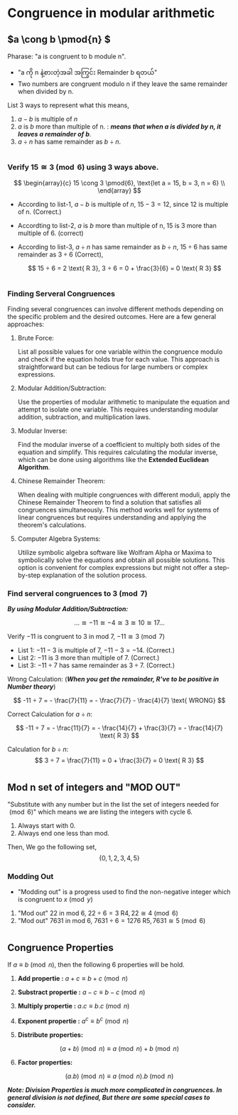 # Congruence in modular arithmetic

## $a \cong b \pmod{n} $

Pharase: "a is congruent to b module n".

- "a ကို n နဲ့စားတဲ့အခါ အကြွင်း Remainder b ရတယ်" 
- Two numbers are congruent modulo n if they leave the same remainder when divided by n.

List 3 ways to represent what this means,

1. $a-b$ is multiple of $n$
2. $a$ is $b$ more than multiple of n. : ***means that when a is divided by n, it leaves a remainder of b***.
3. $a ÷ n$ has same remainder as $b ÷ n$.

#

### Verify $15 \cong 3 \pmod{6}$ using 3 ways above.

$$
\begin{array}{c}
15 \cong 3 \pmod{6}, 
\text{let a = 15, b = 3, n = 6} \\
\end{array}
$$

- According to list-1, $a-b$ is multiple of $n$, $15 - 3 = 12$, since $12$ is multiple of n. (Correct.)

- Accordting to list-2, $a$ is $b$ more than multiple of n,
$15$ is $3$ more than multiple of $6$. (correct)

- According to list-3, $a ÷ n$ has same remainder as $b ÷ n$, $15 ÷ 6$ has same remainder as $3 ÷ 6$ (Correct),

    $$
        15 ÷ 6 = 2 \text{ R 3}, 
        3 ÷ 6 = 0 + \frac{3}{6} = 0 \text{ R 3}
    $$
#

### Finding Serveral Congruences

Finding several congruences can involve different methods depending on the specific problem and the desired outcomes. Here are a few general approaches:

1. Brute Force:

    List all possible values for one variable within the congruence modulo and check if the equation holds true for each value. This approach is straightforward but can be tedious for large numbers or complex expressions.

2. Modular Addition/Subtraction:

    Use the properties of modular arithmetic to manipulate the equation and attempt to isolate one variable. This requires understanding modular addition, subtraction, and multiplication laws.

3. Modular Inverse:

    Find the modular inverse of a coefficient to multiply both sides of the equation and simplify. This requires calculating the modular inverse, which can be done using algorithms like the **Extended Euclidean Algorithm**.

4. Chinese Remainder Theorem:

    When dealing with multiple congruences with different moduli, apply the Chinese Remainder Theorem to find a solution that satisfies all congruences simultaneously. This method works well for systems of linear congruences but requires understanding and applying the theorem's calculations.

5. Computer Algebra Systems:

    Utilize symbolic algebra software like Wolfram Alpha or Maxima to symbolically solve the equations and obtain all possible solutions. This option is convenient for complex expressions but might not offer a step-by-step explanation of the solution process.


### Find serveral congruences to $3 \pmod{7}$

***By using Modular Addition/Subtraction:***

$$
\ldots \cong -11 \cong -4 \cong 3 \cong 10 \cong 17 \ldots
$$

Verify $-11$ is congruent to $3$ in mod $7$, $-11 \cong 3 \pmod{7}$

- List 1: $-11-3$ is multiple of $7$, $-11-3 = -14$. (Correct.) 
- List 2: $-11$ is $3$ more than multiple of 7. (Correct.)
- List 3: $-11 ÷ 7$ has same remainder as $3 ÷ 7$. (Correct.)

Wrong Calculation: (***When you get the remainder, R've to be positive in Number theory***)

$$
-11 ÷ 7 =  - \frac{7}{11} = - \frac{7}{7} - \frac{4}{7} \text{ WRONG}
$$

Correct Calculation for $a ÷ n$:

$$
-11 ÷ 7 =  - \frac{11}{7} = - \frac{14}{7} + \frac{3}{7} = - \frac{14}{7} \text{ R 3}
$$

Calculation for $b ÷ n$:
$$
3 ÷ 7 =  \frac{7}{11} = 0 + \frac{3}{7} = 0 \text{ R 3}
$$
#
## Mod n set of integers and "MOD OUT"

"Substitute with any number but in the list the set of integers needed for $\pmod{6}$" which means we are listing the integers with cycle 6.

1. Always start with 0.
2. Always end one less than mod.

Then, We go the following set,
$$
\{0,1,2,3,4,5\}
$$

### Modding Out

- "Modding out" is a progress used to find the non-negative integer which is congruent to $x \pmod{y}$

1. "Mod out" 22 in mod 6, $22 ÷ 6 = \text{3 R4}, 22 \cong 4 \pmod{6}$
2. "Mod out" 7631 in mod 6, $7631 ÷ 6 = \text{1276 R5}, 7631 \cong 5 \pmod{6}$

#

## Congruence Properties

If $a \equiv b \pmod{n}$, then the following 6 properties will be hold.

1) **Add propertie :** $a + c \equiv b + c \pmod{n}$

2) **Substract propertie :** $a - c \equiv b - c \pmod{n}$

3) **Multiply propertie :** $a.c \equiv b.c \pmod{n}$

4) **Exponent propertie :** $a^c \equiv b^c \pmod{n}$

5) **Distribute properties:**

$$
(a+b) \pmod n  \equiv a \pmod{n} + b \pmod{n}
$$

6) **Factor properties:**

$$
(a.b) \pmod n  \equiv a \pmod{n} .  b \pmod{n}
$$

***Note: Division Properties is much more complicated in congruences. In general division is not defined, But there are some special cases to consider.***
#
